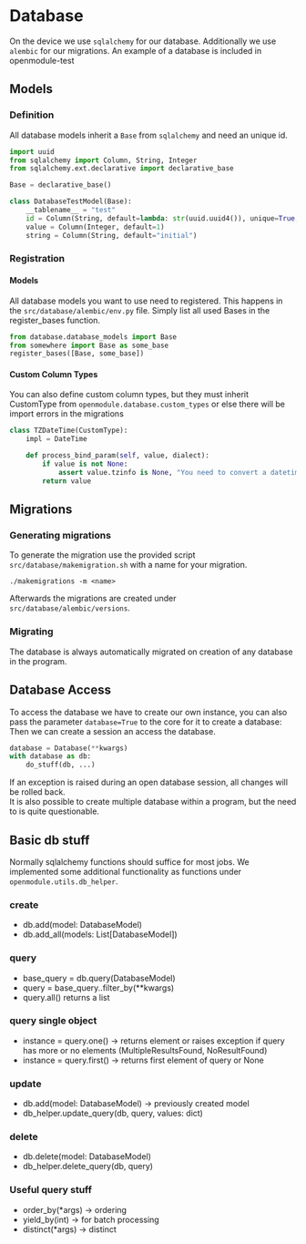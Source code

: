 # Database
On the device we use `sqlalchemy` for our database. Additionally we use `alembic` for our migrations.
An example of a database is included in openmodule-test

## Models
### Definition
All database models inherit a `Base` from `sqlalchemy` and need an unique id.

```python
import uuid
from sqlalchemy import Column, String, Integer
from sqlalchemy.ext.declarative import declarative_base

Base = declarative_base()

class DatabaseTestModel(Base):
    __tablename__ = "test"
    id = Column(String, default=lambda: str(uuid.uuid4()), unique=True, primary_key=True)
    value = Column(Integer, default=1)
    string = Column(String, default="initial")
```

### Registration

#### Models
All database models you want to use need to registered. This happens in the `src/database/alembic/env.py` file. Simply list all used Bases in the register_bases function.
```python
from database.database_models import Base
from somewhere import Base as some_base
register_bases([Base, some_base])
```

#### Custom Column Types
You can also define custom column types, but they must inherit CustomType from `openmodule.database.custom_types` or else there will be import errors in the migrations

```python
class TZDateTime(CustomType):
    impl = DateTime

    def process_bind_param(self, value, dialect):
        if value is not None:
            assert value.tzinfo is None, "You need to convert a datetime to a naive time, because sqlite loses tz infos"
        return value
```

## Migrations

### Generating migrations
To generate the migration use the provided script `src/database/makemigration.sh` with a name for your migration.
```shell script
./makemigrations -m <name>
```
Afterwards the migrations are created under `src/database/alembic/versions`.

### Migrating
The database is always automatically migrated on creation of any database in the program.


## Database Access

To access the database we have to create our own instance, you can also pass the parameter `database=True` to the core for it to create a database:
Then we can create a session an access the database.
```python
database = Database(**kwargs)
with database as db:
    do_stuff(db, ...)
```

If an exception is raised during an open database session, all changes will be rolled back.  
It is also possible to create multiple database within a program, but the need to is quite questionable.


## Basic db stuff 
Normally sqlalchemy functions should suffice for most jobs. We implemented some additional functionality as functions under `openmodule.utils.db_helper`. 

### create
* db.add(model: DatabaseModel)
* db.add_all(models: List[DatabaseModel])    
    
### query
* base_query = db.query(DatabaseModel)
* query = base_query..filter_by(**kwargs) 
* query.all() returns a list

### query single object
* instance = query.one() -> returns element or raises exception if query has more or no elements (MultipleResultsFound, NoResultFound)
* instance = query.first() -> returns first element of query or None

### update
* db.add(model: DatabaseModel) -> previously created model
* db_helper.update_query(db, query, values: dict)

### delete
* db.delete(model: DatabaseModel)
* db_helper.delete_query(db, query)


### Useful query stuff
* order_by(*args) -> ordering
* yield_by(int) -> for batch processing
* distinct(*args) -> distinct
